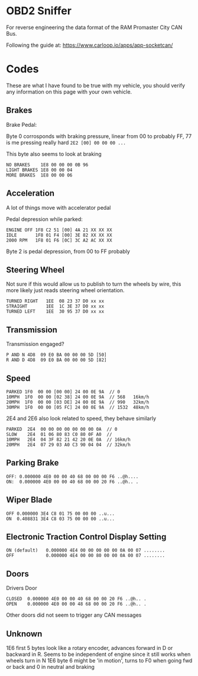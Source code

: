 # OBD2 Sniffer

For reverse engineering the data format of the RAM Promaster City CAN Bus.

Following the guide at: https://www.carloop.io/apps/app-socketcan/

# Codes

These are what I have found to be true with my vehicle, you should verify
any information on this page with your own vehicle.

## Brakes

Brake Pedal:

Byte 0 corrosponds with braking pressure, linear from 00 to probably FF, 77 is me pressing really hard
`2E2 [00] 00 00 00 ...`

This byte also seems to look at braking

```
NO BRAKES    1E8 00 00 00 0B 96
LIGHT BRAKES 1E8 00 00 04
MORE BRAKES  1E8 00 00 06
```

## Acceleration

A lot of things move with accelerator pedal

Pedal depression while parked:

```
ENGINE OFF 1F8 C2 51 [00] 4A 21 XX XX XX
IDLE       1F8 01 F4 [00] 3E 82 XX XX XX
2000 RPM   1F8 01 F6 [0C] 3C A2 AC XX XX
```

Byte 2 is pedal depression, from 00 to FF probably

## Steering Wheel

Not sure if this would allow us to publish to turn the wheels by wire,
this more likely just reads steering wheel orientation.

```
TURNED RIGHT   1EE  08 23 37 D0 xx xx
STRAIGHT       1EE  1C 3E 37 D0 xx xx
TURNED LEFT    1EE  30 95 37 D0 xx xx
```

## Transmission

Transmission engaged?

```
P AND N 4D8  09 E0 BA 00 00 00 5D [50]
R AND D 4D8  09 E0 BA 00 00 00 5D [82]
```

## Speed

```
PARKED 1F0  00 00 [00 00] 24 00 0E 9A  // 0
10MPH  1F0  00 00 [02 38] 24 00 0E 9A  // 568   16km/h
20MPH  1F0  00 00 [03 DE] 24 00 0E 9A  // 990   32km/h
30MPH  1F0  00 00 [05 FC] 24 00 0E 9A  // 1532  48km/h
```

2E4 and 2E6 also look related to speed, they behave similarly

```
PARKED  2E4  00 00 00 00 00 00 00 0A  // 0
SLOW    2E4  01 06 80 83 C0 80 0F A0  //
10MPH   2E4  04 3F 82 21 42 20 0E 0A  // 16km/h
20MPH   2E4  07 29 03 A0 C3 90 04 04  // 32km/h
```

## Parking Brake

```
OFF: 0.000000 4E0 00 00 40 68 00 00 00 F6 ..@h....
ON:  0.000000 4E0 00 00 40 68 00 00 20 F6 ..@h.. .
```

## Wiper Blade

```
OFF 0.000000 3E4 C8 01 75 00 00 00 ..u...
ON  0.408831 3E4 C8 03 75 00 00 00 ..u...
```

## Electronic Traction Control Display Setting

```
ON (default)   0.000000 4E4 00 00 00 00 00 0A 00 07 ........
OFF            0.000000 4E4 00 00 80 00 00 0A 00 07 ........
```

## Doors

Drivers Door

```
CLOSED  0.000000 4E0 00 00 40 68 00 00 20 F6 ..@h.. .
OPEN    0.000000 4E0 00 00 48 68 00 00 20 F6 ..@h.. .
```

Other doors did not seem to trigger any CAN messages

## Unknown

1E6 first 5 bytes look like a rotary encoder, advances forward in D or backward in R. Seems to be independent of engine since it still works when wheels turn in N
1E6 byte 6 might be 'in motion', turns to F0 when going fwd or back and 0 in neutral and braking
